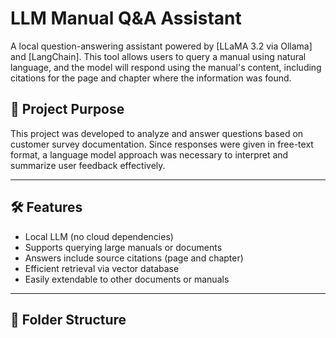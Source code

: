 # LLM Manual Q&A Assistant

A local question-answering assistant powered by [LLaMA 3.2 via Ollama] and [LangChain]. This tool allows users to query a manual using natural language, and the model will respond using the manual's content, including citations for the page and chapter where the information was found.

## 📘 Project Purpose

This project was developed to analyze and answer questions based on customer survey documentation. Since responses were given in free-text format, a language model approach was necessary to interpret and summarize user feedback effectively.

---

## 🛠 Features

- Local LLM (no cloud dependencies)
- Supports querying large manuals or documents
- Answers include source citations (page and chapter)
- Efficient retrieval via vector database
- Easily extendable to other documents or manuals

---

## 📂 Folder Structure
